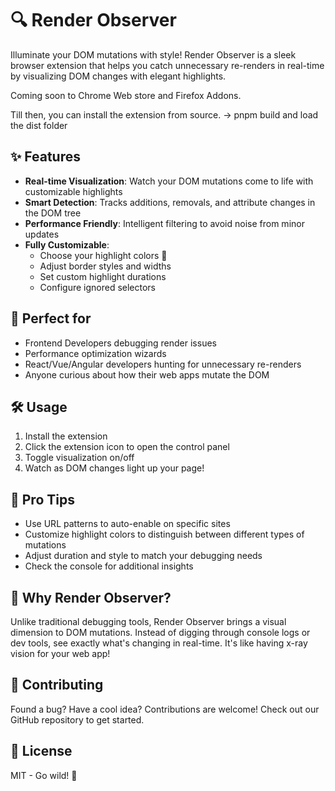 # 🔍 Render Observer

Illuminate your DOM mutations with style! Render Observer is a sleek browser extension that helps you catch unnecessary re-renders in real-time by visualizing DOM changes with elegant highlights.

Coming soon to Chrome Web store and Firefox Addons.

Till then, you can install the extension from source. -> pnpm build and load the dist folder

## ✨ Features

- **Real-time Visualization**: Watch your DOM mutations come to life with customizable highlights
- **Smart Detection**: Tracks additions, removals, and attribute changes in the DOM tree
- **Performance Friendly**: Intelligent filtering to avoid noise from minor updates
- **Fully Customizable**:
  - Choose your highlight colors 🎨
  - Adjust border styles and widths
  - Set custom highlight durations
  - Configure ignored selectors

## 🚀 Perfect for

- Frontend Developers debugging render issues
- Performance optimization wizards
- React/Vue/Angular developers hunting for unnecessary re-renders
- Anyone curious about how their web apps mutate the DOM

## 🛠️ Usage

1. Install the extension
2. Click the extension icon to open the control panel
3. Toggle visualization on/off
4. Watch as DOM changes light up your page!

## 🎯 Pro Tips

- Use URL patterns to auto-enable on specific sites
- Customize highlight colors to distinguish between different types of mutations
- Adjust duration and style to match your debugging needs
- Check the console for additional insights

## 🌟 Why Render Observer?

Unlike traditional debugging tools, Render Observer brings a visual dimension to DOM mutations. Instead of digging through console logs or dev tools, see exactly what's changing in real-time. It's like having x-ray vision for your web app!

## 🤝 Contributing

Found a bug? Have a cool idea? Contributions are welcome! Check out our GitHub repository to get started.

## 📜 License

MIT - Go wild! 🎉